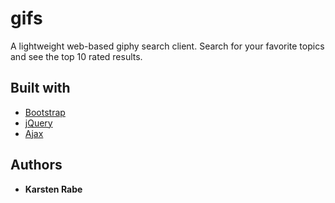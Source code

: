 # gifs
A lightweight web-based giphy search client. Search for your favorite topics and see the top 10 rated results.

## Built with
* [Bootstrap](https://getbootstrap.com/)
* [jQuery](https://jquery.com/)
* [Ajax](https://en.wikipedia.org/wiki/Ajax_(programming))

## Authors

- **Karsten Rabe**
